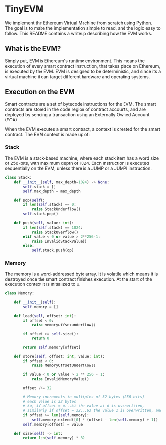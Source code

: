 # TinyEVM

We implement the Ethereum Virtual Machine from scratch using Python.
The goal is to make the implementation simple to read, and the logic easy to follow.
This README contains a writeup describing how the EVM works.

## What is the EVM?

Simply put, EVM is Ethereum's runtime environment.
This means the execution of every smart contract instruction, that takes place on Ethereum, is executed by the EVM.
EVM is designed to be deterministic, and since its a virtual machine it can target different hardware and operating systems.

## Execution on the EVM

Smart contracts are a set of bytecode instructions for the EVM.
The smart contracts are stored in the code region of contract accounts, and are deployed by sending a transaction using an Externally Owned Account (EOA).

When the EVM executes a smart contract, a context is created for the smart contract.
The EVM context is made up of:

### Stack

The EVM is a stack-based machine, where each stack item has a word size of 256-bits, with maximum depth of 1024.
Each instruction is executed sequentially on the EVM, unless there is a JUMP or a JUMPI instruction.

```py
class Stack:
    def __init__(self, max_depth=1024) -> None:
        self.stack = []
        self.max_depth = max_depth

    def pop(self):
        if len(self.stack) == 0:
            raise StackUnderflow()
        self.stack.pop()

    def push(self, value: int):
        if len(self.stack) == 1024:
            raise StackOverflow()
        elif value < 0 or value > 2**256-1:
            raise InvalidStackValue()
        else:
            self.stack.push(op)
```

### Memory

The memory is a word-addressed byte array.
It is volatile which means it is destroyed once the smart contract finishes execution.
At the start of the execution context it is initialized to 0.

```py
class Memory:

    def __init__(self):
        self.memory = []

    def load(self, offset: int):
        if offset < 0:
            raise MemoryOffsetUnderflow()

        if offset >= self.size():
            return 0

        return self.memory[offset]

    def store(self, offset: int, value: int):
        if offset < 0:
            raise MemoryOffsetUnderflow()

        if value < 0 or value > 2 ** 256 - 1:
            raise InvalidMemoryValue()

        offset //= 32

        # Memory increments in multiples of 32 bytes (256 bits)
        # each value is 32 bytes
        # So, if offset = 0...31 the value at 0 is overwritten,
        # similarly if offset = 32...63 the value 1 is overwritten, and so on.
        if offset >= len(self.memory):
            self.memory.extend([0] * (offset - len(self.memory) + 1))
        self.memory[offset] = value

    def size(self) -> int:
        return len(self.memory) * 32
```

